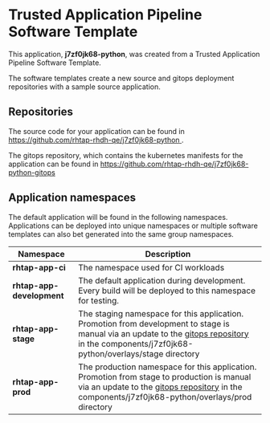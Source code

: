 # Trusted Application Pipeline Software Template

This application, **j7zf0jk68-python**, was created from a Trusted Application Pipeline Software Template.

The software templates create a new source and gitops deployment repositories with a sample source application. 

## Repositories

The source code for your application can be found in [https://github.com/rhtap-rhdh-qe/j7zf0jk68-python ](https://github.com/rhtap-rhdh-qe/j7zf0jk68-python ).
 
The gitops repository, which contains the kubernetes manifests for the application can be found in 
[https://github.com/rhtap-rhdh-qe/j7zf0jk68-python-gitops ](https://github.com/rhtap-rhdh-qe/j7zf0jk68-python-gitops ) 

## Application namespaces 

The default application will be found in the following namespaces. Applications can be deployed into unique namespaces or multiple software templates can also bet generated into the same group namespaces.  

|  Namespace   |  Description   |  
| -------- | -------- |
| **rhtap-app-ci** | The namespace used for CI workloads |
| **rhtap-app-development** | The default application during development. Every build will be deployed to this namespace for testing. |
| **rhtap-app-stage** | The staging namespace for this application. Promotion from development to stage is manual via an update to the [gitops repository](https://github.com/rhtap-rhdh-qe/j7zf0jk68-python-gitops ) in the components/j7zf0jk68-python/overlays/stage directory |
| **rhtap-app-prod** | The production namespace for this application. Promotion from stage to production is manual via an update to the [gitops repository](https://github.com/rhtap-rhdh-qe/j7zf0jk68-python-gitops ) in the components/j7zf0jk68-python/overlays/prod directory |